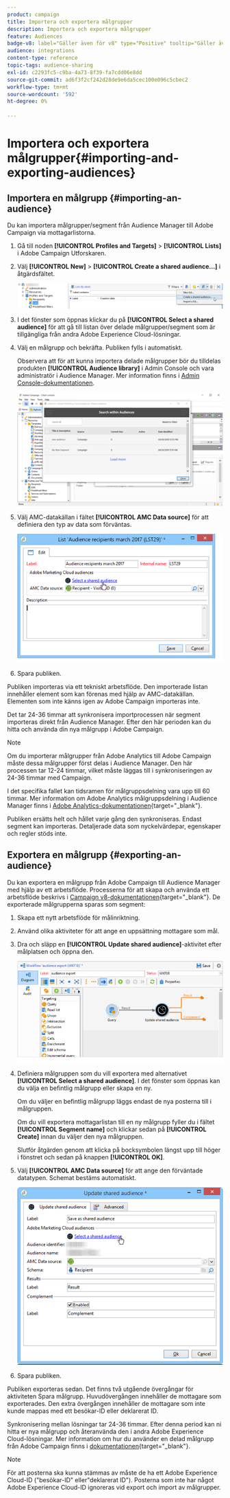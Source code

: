 ```yaml
---
product: campaign
title: Importera och exportera målgrupper
description: Importera och exportera målgrupper
feature: Audiences
badge-v8: label="Gäller även för v8" type="Positive" tooltip="Gäller även Campaign v8"
audience: integrations
content-type: reference
topic-tags: audience-sharing
exl-id: c2293fc5-c9ba-4a73-8f39-fa7cdd06e8dd
source-git-commit: ad6f3f2cf242d28de9e6da5cec100e096c5cbec2
workflow-type: tm+mt
source-wordcount: '592'
ht-degree: 0%

---
```



# Importera och exportera målgrupper{#importing-and-exporting-audiences}



## Importera en målgrupp {#importing-an-audience}

Du kan importera målgrupper/segment från Audience Manager till Adobe Campaign via mottagarlistorna.

1. Gå till noden **[!UICONTROL Profiles and Targets]** > **[!UICONTROL Lists]** i Adobe Campaign Utforskaren.
1. Välj **[!UICONTROL New]** > **[!UICONTROL Create a shared audience...]** i åtgärdsfältet.

   ![](assets/aam_import_audience.png)

1. I det fönster som öppnas klickar du på **[!UICONTROL Select a shared audience]** för att gå till listan över delade målgrupper/segment som är tillgängliga från andra Adobe Experience Cloud-lösningar.
1. Välj en målgrupp och bekräfta. Publiken fylls i automatiskt.

   Observera att för att kunna importera delade målgrupper bör du tilldelas produkten **[!UICONTROL Audience library]** i Admin Console och vara administratör i Audience Manager. Mer information finns i [Admin Console-dokumentationen](https://helpx.adobe.com/se/enterprise/managing/user-guide.html).

   ![](assets/aam_import_audience_3.png)

1. Välj AMC-datakällan i fältet **[!UICONTROL AMC Data source]** för att definiera den typ av data som förväntas.

   ![](assets/aam_import_audience_2.png)

1. Spara publiken.

Publiken importeras via ett tekniskt arbetsflöde. Den importerade listan innehåller element som kan förenas med hjälp av AMC-datakällan. Elementen som inte känns igen av Adobe Campaign importeras inte.

Det tar 24-36 timmar att synkronisera importprocessen när segment importeras direkt från Audience Manager. Efter den här perioden kan du hitta och använda din nya målgrupp i Adobe Campaign.

>[!NOTE]
>
>Om du importerar målgrupper från Adobe Analytics till Adobe Campaign måste dessa målgrupper först delas i Audience Manager. Den här processen tar 12-24 timmar, vilket måste läggas till i synkroniseringen av 24-36 timmar med Campaign.
>
>I det specifika fallet kan tidsramen för målgruppsdelning vara upp till 60 timmar. Mer information om Adobe Analytics målgruppsdelning i Audience Manager finns i [Adobe Analytics-dokumentationen](https://experienceleague.adobe.com/docs/analytics/components/segmentation/segmentation-workflow/seg-publish.html){target="_blank"}.

Publiken ersätts helt och hållet varje gång den synkroniseras. Endast segment kan importeras. Detaljerade data som nyckelvärdepar, egenskaper och regler stöds inte.

## Exportera en målgrupp {#exporting-an-audience}

Du kan exportera en målgrupp från Adobe Campaign till Audience Manager med hjälp av ett arbetsflöde. Processerna för att skapa och använda ett arbetsflöde beskrivs i [Campaign v8-dokumentationen](https://experienceleague.adobe.com/docs/campaign/automation/workflows/introduction/build-a-workflow.html){target="_blank"}. De exporterade målgrupperna sparas som segment:

1. Skapa ett nytt arbetsflöde för målinriktning.
1. Använd olika aktiviteter för att ange en uppsättning mottagare som mål.
1. Dra och släpp en **[!UICONTROL Update shared audience]**-aktivitet efter målplatsen och öppna den.

   ![](assets/aam_export_example.png)

1. Definiera målgruppen som du vill exportera med alternativet **[!UICONTROL Select a shared audience]**. I det fönster som öppnas kan du välja en befintlig målgrupp eller skapa en ny.

   Om du väljer en befintlig målgrupp läggs endast de nya posterna till i målgruppen.

   Om du vill exportera mottagarlistan till en ny målgrupp fyller du i fältet **[!UICONTROL Segment name]** och klickar sedan på **[!UICONTROL Create]** innan du väljer den nya målgruppen.

   Slutför åtgärden genom att klicka på bocksymbolen längst upp till höger i fönstret och sedan på knappen **[!UICONTROL OK]**.

1. Välj **[!UICONTROL AMC Data source]** för att ange den förväntade datatypen. Schemat bestäms automatiskt.

   ![](assets/aam_export_audience_activity.png)

1. Spara publiken.

Publiken exporteras sedan. Det finns två utgående övergångar för aktiviteten Spara målgrupp. Huvudövergången innehåller de mottagare som exporterades. Den extra övergången innehåller de mottagare som inte kunde mappas med ett besökar-ID eller deklarerat ID.

Synkronisering mellan lösningar tar 24-36 timmar. Efter denna period kan ni hitta er nya målgrupp och återanvända den i andra Adobe Experience Cloud-lösningar. Mer information om hur du använder en delad målgrupp från Adobe Campaign finns i [dokumentationen](https://experienceleague.adobe.com/en/docs/core-services/interface/services/audiences/create){target="_blank"}.

>[!NOTE]
>
>För att posterna ska kunna stämmas av måste de ha ett Adobe Experience Cloud-ID (&quot;besökar-ID&quot; eller&quot;deklarerat ID&quot;). Posterna som inte har något Adobe Experience Cloud-ID ignoreras vid export och import av målgrupper.
